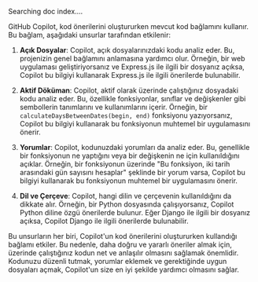 Searching doc index....

GitHub Copilot, kod önerilerini oluştururken mevcut kod bağlamını kullanır. Bu bağlam, aşağıdaki unsurlar tarafından etkilenir:

1. **Açık Dosyalar**: Copilot, açık dosyalarınızdaki kodu analiz eder. Bu, projenizin genel bağlamını anlamasına yardımcı olur. Örneğin, bir web uygulaması geliştiriyorsanız ve Express.js ile ilgili bir dosyanız açıksa, Copilot bu bilgiyi kullanarak Express.js ile ilgili önerilerde bulunabilir.

2. **Aktif Döküman**: Copilot, aktif olarak üzerinde çalıştığınız dosyadaki kodu analiz eder. Bu, özellikle fonksiyonlar, sınıflar ve değişkenler gibi sembollerin tanımlarını ve kullanımlarını içerir. Örneğin, bir `calculateDaysBetweenDates(begin, end)` fonksiyonu yazıyorsanız, Copilot bu bilgiyi kullanarak bu fonksiyonun muhtemel bir uygulamasını önerir.

3. **Yorumlar**: Copilot, kodunuzdaki yorumları da analiz eder. Bu, genellikle bir fonksiyonun ne yaptığını veya bir değişkenin ne için kullanıldığını açıklar. Örneğin, bir fonksiyonun üzerinde "Bu fonksiyon, iki tarih arasındaki gün sayısını hesaplar" şeklinde bir yorum varsa, Copilot bu bilgiyi kullanarak bu fonksiyonun muhtemel bir uygulamasını önerir.

4. **Dil ve Çerçeve**: Copilot, hangi dilin ve çerçevenin kullanıldığını da dikkate alır. Örneğin, bir Python dosyasında çalışıyorsanız, Copilot Python diline özgü önerilerde bulunur. Eğer Django ile ilgili bir dosyanız açıksa, Copilot Django ile ilgili önerilerde bulunabilir.

Bu unsurların her biri, Copilot'un kod önerilerini oluştururken kullandığı bağlamı etkiler. Bu nedenle, daha doğru ve yararlı öneriler almak için, üzerinde çalıştığınız kodun net ve anlaşılır olmasını sağlamak önemlidir. Kodunuzu düzenli tutmak, yorumlar eklemek ve gerektiğinde uygun dosyaları açmak, Copilot'un size en iyi şekilde yardımcı olmasını sağlar.